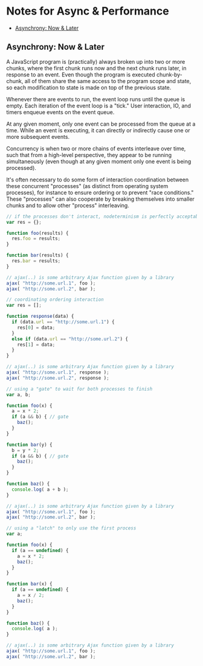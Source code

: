 # Notes for Async & Performance


<!-- toc orderedList:0 depthFrom:2 depthTo:6 -->

* [Asynchrony: Now & Later](#asynchrony-now-later)

<!-- tocstop -->

## Asynchrony: Now & Later

A JavaScript program is (practically) always broken up into two or more chunks, where the first chunk runs now and the next chunk runs later, in response to an event. Even though the program is executed chunk-by-chunk, all of them share the same access to the program scope and state, so each modification to state is made on top of the previous state.

Whenever there are events to run, the event loop runs until the queue is empty. Each iteration of the event loop is a "tick." User interaction, IO, and timers enqueue events on the event queue.

At any given moment, only one event can be processed from the queue at a time. While an event is executing, it can directly or indirectly cause one or more subsequent events.

Concurrency is when two or more chains of events interleave over time, such that from a high-level perspective, they appear to be running simultaneously (even though at any given moment only one event is being processed).

It's often necessary to do some form of interaction coordination between these concurrent "processes" (as distinct from operating system processes), for instance to ensure ordering or to prevent "race conditions." These "processes" can also cooperate by breaking themselves into smaller chunks and to allow other "process" interleaving.

```js
// if the processes don't interact, nodeterminism is perfectly acceptable
var res = {};

function foo(results) {
  res.foo = results;
}

function bar(results) {
  res.bar = results;
}

// ajax(..) is some arbitrary Ajax function given by a library
ajax( "http://some.url.1", foo );
ajax( "http://some.url.2", bar );
```

```js
// coordinating ordering interaction
var res = [];

function response(data) {
  if (data.url == "http://some.url.1") {
    res[0] = data;
  }
  else if (data.url == "http://some.url.2") {
    res[1] = data;
  }
}

// ajax(..) is some arbitrary Ajax function given by a library
ajax( "http://some.url.1", response );
ajax( "http://some.url.2", response );
```

```js
// using a "gate" to wait for both processes to finish
var a, b;

function foo(x) {
  a = x * 2;
  if (a && b) { // gate
    baz();
  }
}

function bar(y) {
  b = y * 2;
  if (a && b) { // gate
    baz();
  }
}

function baz() {
  console.log( a + b );
}

// ajax(..) is some arbitrary Ajax function given by a library
ajax( "http://some.url.1", foo );
ajax( "http://some.url.2", bar );
```

```js
// using a "latch" to only use the first process
var a;

function foo(x) {
  if (a == undefined) {
    a = x * 2;
    baz();
  }
}

function bar(x) {
  if (a == undefined) {
    a = x / 2;
    baz();
  }
}

function baz() {
  console.log( a );
}

// ajax(..) is some arbitrary Ajax function given by a library
ajax( "http://some.url.1", foo );
ajax( "http://some.url.2", bar );
```
